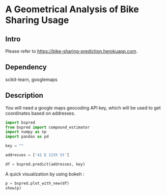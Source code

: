 # A Geometrical Analysis of Bike Sharing Usage


## Intro

Please refer to https://bike-sharing-prediction.herokuapp.com.

## Dependency

scikit-learn, googlemaps

## Description

You will need a google maps geocoding API key, which will be used to get coordinates based on addresses.

```python
import bspred
from bspred import compound_estimator
import numpy as np
import pandas as pd

key = ""

addresses = ['41 E 11th St']

df = bspred.predict(addresses, key)
```

A quick visualization by using bokeh :

```python
p = bspred.plot_with_new(df)
show(p)
```
